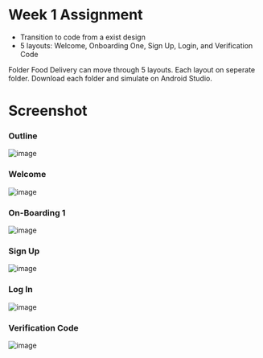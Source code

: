 # Week 1 Assignment

- Transition to code from a exist design
- 5 layouts: Welcome, Onboarding One, Sign Up, Login, and Verification Code

Folder Food Delivery can move through 5 layouts.
Each layout on seperate folder. Download each folder and simulate on Android Studio.

# Screenshot

### Outline 
![image](https://user-images.githubusercontent.com/59334607/158608045-70cd56b2-a0fa-471a-bf03-d290f0c8e44d.png)
### Welcome
![image](https://user-images.githubusercontent.com/59334607/158608398-2760da82-e187-40f7-8512-7a1a9d319eb3.png)
### On-Boarding 1
![image](https://user-images.githubusercontent.com/59334607/158608435-9fdd71c2-aa8d-4ef5-b5cd-71cc6ca71b05.png)
### Sign Up
![image](https://user-images.githubusercontent.com/59334607/158608494-b18395c4-125d-4950-956b-700b03c9ac15.png)
### Log In
![image](https://user-images.githubusercontent.com/59334607/158608549-e6a2d609-c702-4158-ba06-a60ffe37eb4e.png)
### Verification Code
![image](https://user-images.githubusercontent.com/59334607/158608586-0459f6a9-d292-4040-8f84-1a612fa44b05.png)
